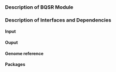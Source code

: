 ### Description of BQSR Module


### Description of Interfaces and Dependencies

#### Input

#### Ouput

#### Genome reference

#### Packages

